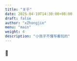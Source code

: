 ```yaml
---
title: "关于"
date: 2025-04-19T14:30:00+08:00
draft: false
author: "xZhongjie"
menu: "main"
weight: 4
description: "小孩子不懂写着玩的"
---
```


### 🚀